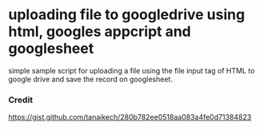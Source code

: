 # uploading file to googledrive using html, googles appcript and googlesheet

simple sample script for uploading a file using the file input tag of HTML to google drive and save the record on googlesheet.

### Credit
https://gist.github.com/tanaikech/280b782ee0518aa083a4fe0d71384823
